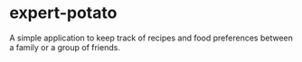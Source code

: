 # expert-potato
A simple application to keep track of recipes and food preferences between a family or a group of friends.